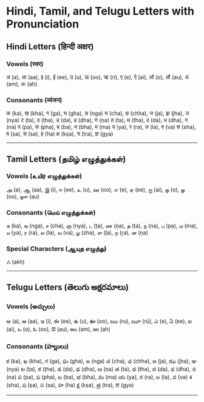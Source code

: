 # Hindi, Tamil, and Telugu Letters with Pronunciation

## **Hindi Letters (हिन्दी अक्षर)**

### **Vowels (स्वर)**
अ (a), आ (aa), इ (i), ई (ee), उ (u), ऊ (oo), ऋ (ri), ए (e), ऐ (ai), ओ (o), औ (au), अं (am), अः (ah)

### **Consonants (व्यंजन)**
क (ka), ख (kha), ग (ga), घ (gha), ङ (nga)
च (cha), छ (chha), ज (ja), झ (jha), ञ (nya)
ट (ṭa), ठ (ṭha), ड (ḍa), ढ (ḍha), ण (ṇa)
त (ta), थ (tha), द (da), ध (dha), न (na)
प (pa), फ (pha), ब (ba), भ (bha), म (ma)
य (ya), र (ra), ल (la), व (va)
श (sha), ष (ṣa), स (sa), ह (ha)
क्ष (kṣa), त्र (tra), ज्ञ (gya)

---

## **Tamil Letters (தமிழ் எழுத்துக்கள்)**

### **Vowels (உயிர் எழுத்துக்கள்)**
அ (a), ஆ (aa), இ (i), ஈ (ee), உ (u), ஊ (oo), எ (e), ஏ (ee), ஐ (ai), ஒ (o), ஓ (oo), ஔ (au)

### **Consonants (மெய் எழுத்துக்கள்)**
க (ka), ங (nga), ச (cha), ஞ (nya), ட (ṭa), ண (ṇa), த (ta), ந (na), ப (pa), ம (ma), ய (ya), ர (ra), ல (la), வ (va), ழ (zha), ள (ḷa), ற (ṟa), ன (ṉa)

### **Special Characters (ஆயுத எழுத்து)**
ஃ (akh)

---

## **Telugu Letters (తెలుగు అక్షరమాలు)**

### **Vowels (అచ్చులు)**
అ (a), ఆ (aa), ఇ (i), ఈ (ee), ఉ (u), ఊ (oo), ఋ (ru), ౠ (rū), ఎ (e), ఏ (ee), ఐ (ai), ఒ (o), ఓ (oo), ఔ (au), అం (am), అః (ah)

### **Consonants (హల్లులు)**
క (ka), ఖ (kha), గ (ga), ఘ (gha), ఙ (nga)
చ (cha), ఛ (chha), జ (ja), ఝ (jha), ఞ (nya)
ట (ṭa), ఠ (ṭha), డ (ḍa), ఢ (ḍha), ణ (ṇa)
త (ta), థ (tha), ద (da), ధ (dha), న (na)
ప (pa), ఫ (pha), బ (ba), భ (bha), మ (ma)
య (ya), ర (ra), ల (la), వ (va)
శ (sha), ష (ṣa), స (sa), హ (ha)
క్ష (kṣa), త్ర (tra), ज्ञ (gya)

---

